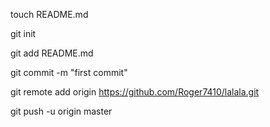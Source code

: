 touch README.md

git init

git add README.md

git commit -m "first commit"

git remote add origin https://github.com/Roger7410/lalala.git

git push -u origin master
